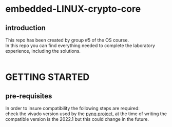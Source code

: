 # embedded-LINUX-crypto-core
## introduction
This repo has been created by group #5 of the OS course.  
In this repo you can find everything needed to complete the laboratory experience, including the solutions.  
<br>
# GETTING STARTED
## pre-requisites
In order to insure compatibility the following steps are required:  
check the vivado version used by the [pynq project](https://github.com/xilinx/pynq), at the time of writing the compatible version is the 2022.1 but this could change in the future.  

